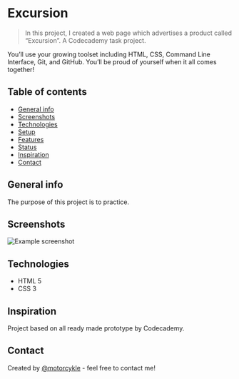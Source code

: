 # Excursion
> In this project, I created a web page which advertises a product called “Excursion”. A Codecademy task project.


You’ll use your growing toolset including HTML, CSS, Command Line Interface, Git, and GitHub. You’ll be proud of yourself when it all comes together!

## Table of contents
* [General info](#general-info)
* [Screenshots](#screenshots)
* [Technologies](#technologies)
* [Setup](#setup)
* [Features](#features)
* [Status](#status)
* [Inspiration](#inspiration)
* [Contact](#contact)

## General info
The purpose of this project is to practice.

## Screenshots
![Example screenshot](./img/screenshot.png)

## Technologies
* HTML 5
* CSS 3

## Inspiration
Project based on all ready made prototype by Codecademy.

## Contact
Created by [@motorcykle](holmsplayer@icloud.com) - feel free to contact me!
